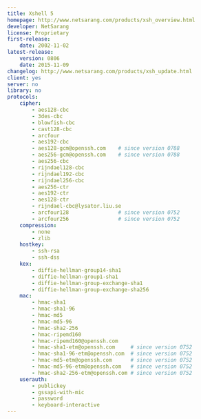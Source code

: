 ```yaml
---
title: Xshell 5
homepage: http://www.netsarang.com/products/xsh_overview.html
developer: NetSarang
license: Proprietary
first-release:
    date: 2002-11-02
latest-release:
    version: 0806
    date: 2015-11-09
changelog: http://www.netsarang.com/products/xsh_update.html
client: yes
server: no
library: no
protocols:
    cipher:
        - aes128-cbc
        - 3des-cbc
        - blowfish-cbc
        - cast128-cbc
        - arcfour
        - aes192-cbc
        - aes128-gcm@openssh.com    # since version 0788
        - aes256-gcm@openssh.com    # since version 0788
        - aes256-cbc
        - rijndael128-cbc
        - rijndael192-cbc
        - rijndael256-cbc
        - aes256-ctr
        - aes192-ctr
        - aes128-ctr
        - rijndael-cbc@lysator.liu.se
        - arcfour128                # since version 0752
        - arcfour256                # since version 0752
    compression:
        - none
        - zlib
    hostkey:
        - ssh-rsa
        - ssh-dss
    kex:
        - diffie-hellman-group14-sha1
        - diffie-hellman-group1-sha1
        - diffie-hellman-group-exchange-sha1
        - diffie-hellman-group-exchange-sha256
    mac:
        - hmac-sha1
        - hmac-sha1-96
        - hmac-md5
        - hmac-md5-96
        - hmac-sha2-256
        - hmac-ripemd160
        - hmac-ripemd160@openssh.com
        - hmac-sha1-etm@openssh.com     # since version 0752
        - hmac-sha1-96-etm@openssh.com  # since version 0752
        - hmac-md5-etm@openssh.com      # since version 0752
        - hmac-md5-96-etm@openssh.com   # since version 0752
        - hmac-sha2-256-etm@openssh.com # since version 0752
    userauth:
        - publickey
        - gssapi-with-mic
        - password
        - keyboard-interactive
---
```

